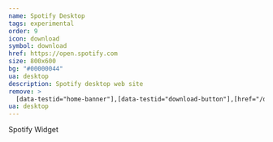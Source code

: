 ```yaml
---
name: Spotify Desktop
tags: experimental
order: 9
icon: download 
symbol: download
href: https://open.spotify.com
size: 800x600
bg: "#00000044"
ua: desktop
description: Spotify desktop web site
remove: >
  [data-testid="home-banner"],[data-testid="download-button"],[href="/download"],[href="/search/recent"],[href="/search"]+a
ua: desktop
---
```


Spotify Widget


